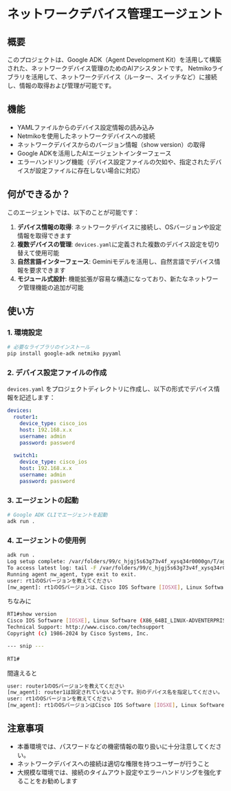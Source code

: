 # ネットワークデバイス管理エージェント

## 概要

このプロジェクトは、Google ADK（Agent Development Kit）を活用して構築された、ネットワークデバイス管理のためのAIアシスタントです。
Netmikoライブラリを活用して、ネットワークデバイス（ルーター、スイッチなど）に接続し、情報の取得および管理が可能です。

## 機能

- YAMLファイルからのデバイス設定情報の読み込み
- Netmikoを使用したネットワークデバイスへの接続
- ネットワークデバイスからのバージョン情報（show version）の取得
- Google ADKを活用したAIエージェントインターフェース
- エラーハンドリング機能（デバイス設定ファイルの欠如や、指定されたデバイスが設定ファイルに存在しない場合に対応）

## 何ができるか？

このエージェントでは、以下のことが可能です：

1. **デバイス情報の取得**: ネットワークデバイスに接続し、OSバージョンや設定情報を取得できます
2. **複数デバイスの管理**: `devices.yaml`に定義された複数のデバイス設定を切り替えて使用可能
3. **自然言語インターフェース**: Geminiモデルを活用し、自然言語でデバイス情報を要求できます
4. **モジュール式設計**: 機能拡張が容易な構造になっており、新たなネットワーク管理機能の追加が可能

## 使い方

### 1. 環境設定

```bash
# 必要なライブラリのインストール
pip install google-adk netmiko pyyaml
```

### 2. デバイス設定ファイルの作成

`devices.yaml` をプロジェクトディレクトリに作成し、以下の形式でデバイス情報を記述します：

```yaml
devices:
  router1:
    device_type: cisco_ios
    host: 192.168.x.x
    username: admin
    password: password
  
  switch1:
    device_type: cisco_ios
    host: 192.168.x.x
    username: admin
    password: password
```

### 3. エージェントの起動

```bash
# Google ADK CLIでエージェントを起動
adk run .
```

### 4. エージェントの使用例

```bash
adk run .
Log setup complete: /var/folders/99/c_hjgj5s63g73v4f_xysq34r0000gn/T/agents_log/agent.20250415_094423.log
To access latest log: tail -F /var/folders/99/c_hjgj5s63g73v4f_xysq34r0000gn/T/agents_log/agent.latest.log
Running agent nw_agent, type exit to exit.
user: rt1のOSバージョンを教えてください
[nw_agent]: rt1のOSバージョンは、Cisco IOS Software [IOSXE], Linux Software (X86_64BI_LINUX-ADVENTERPRISEK9-M), Version 17.15.1です。
```

ちなみに

```bash
RT1#show version 
Cisco IOS Software [IOSXE], Linux Software (X86_64BI_LINUX-ADVENTERPRISEK9-M), Version 17.15.1, RELEASE SOFTWARE (fc4)
Technical Support: http://www.cisco.com/techsupport
Copyright (c) 1986-2024 by Cisco Systems, Inc.

--- snip ---
          
RT1#
```

間違えると

```bash
user: router1のOSバージョンを教えてください
[nw_agent]: router1は設定されていないようです。別のデバイス名を指定してください。
user: rt1のOSバージョンを教えてください
[nw_agent]: rt1のOSバージョンはCisco IOS Software [IOSXE], Linux Software (X86_64BI_LINUX-ADVENTERPRISEK9-M), Version 17.15.1です。
```

## 注意事項

- 本番環境では、パスワードなどの機密情報の取り扱いに十分注意してください。
- ネットワークデバイスへの接続は適切な権限を持つユーザーが行うこと
- 大規模な環境では、接続のタイムアウト設定やエラーハンドリングを強化することをお勧めします
